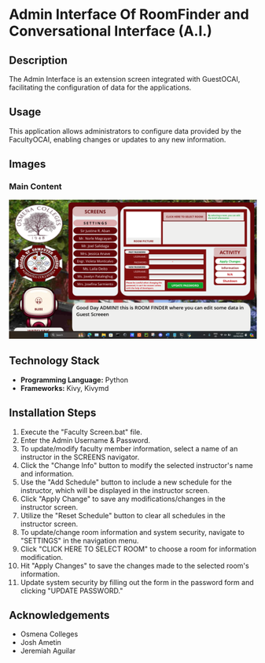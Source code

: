 # Admin Interface Of RoomFinder and Conversational Interface (A.I.)

## Description
The Admin Interface is an extension screen integrated with GuestOCAI, facilitating the configuration of data for the applications.

## Usage
This application allows administrators to configure data provided by the FacultyOCAI, enabling changes or updates to any new information.

## Images
### Main Content
![Application Interface](App_Images/content.png)

## Technology Stack
- **Programming Language:** Python
- **Frameworks:** Kivy, Kivymd

## Installation Steps
   1. Execute the "Faculty Screen.bat" file.
   2. Enter the Admin Username & Password.
   3. To update/modify faculty member information, select a name of an instructor in the SCREENS navigator.
   4. Click the "Change Info" button to modify the selected instructor's name and information.
   5. Use the "Add Schedule" button to include a new schedule for the instructor, which will be displayed in the instructor screen.
   6. Click "Apply Change" to save any modifications/changes in the instructor screen.
   7. Utilize the "Reset Schedule" button to clear all schedules in the instructor screen.
   8. To update/change room information and system security, navigate to "SETTINGS" in the navigation menu.
   9. Click "CLICK HERE TO SELECT ROOM" to choose a room for information modification.
   10. Hit "Apply Changes" to save the changes made to the selected room's information.
   11. Update system security by filling out the form in the password form and clicking "UPDATE PASSWORD."

## Acknowledgements
- Osmena Colleges
- Josh Ametin
- Jeremiah Aguilar
